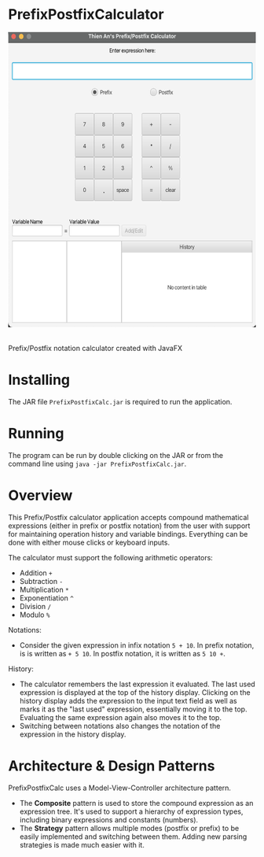 # PrefixPostfixCalculator
<img src="/images/calculatorGUI.png" alt="Screenshot of the calculator GUI." width="600" height="600">
&nbsp;

Prefix/Postfix notation calculator created with JavaFX

# Installing
The JAR file ```PrefixPostfixCalc.jar``` is required to run the application.

# Running
The program can be run by double clicking on the JAR or from the command line using ```java -jar PrefixPostfixCalc.jar```.

# Overview
This Prefix/Postfix calculator application accepts compound mathematical expressions (either in prefix or postfix notation) from the user with support for maintaining operation history and variable bindings. Everything can be done with either mouse clicks or keyboard inputs.

The calculator must support the following arithmetic operators:
- Addition ```+```
- Subtraction ```-```
- Multiplication ```*```
- Exponentiation ```^```
- Division ```/```
- Modulo ```%```

Notations:
- Consider the given expression in infix notation ```5 + 10```. In prefix notation, is is written as ```+ 5 10```. In postfix notation, it is written as ```5 10 +```.

History:
- The calculator remembers the last expression it evaluated. The last used expression is displayed at the top of the history display. Clicking on the history display adds the expression to the input text field as well as marks it as the "last used" expression, essentially moving it to the top. Evaluating the same expression again also moves it to the top.
- Switching between notations also changes the notation of the expression in the history display.

# Architecture & Design Patterns
PrefixPostfixCalc uses a Model-View-Controller architecture pattern.

- The **Composite** pattern is used to store the compound expression as an expression tree. It's used to support a hierarchy of expression types, including binary expressions and constants (numbers).
- The **Strategy** pattern allows multiple modes (postfix or prefix) to be easily implemented and switching between them. Adding new parsing strategies is made much easier with it.
